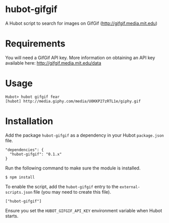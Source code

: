 # hubot-gifgif

A Hubot script to search for images on GifGif (http://gifgif.media.mit.edu)

# Requirements

You will need a GifGif API key. More information on obtaining an API key available here: http://gifgif.media.mit.edu/data

# Usage
```
Hubot> hubot gifgif fear
[hubot] http://media.giphy.com/media/U0KKP27zRTL1e/giphy.gif
```

# Installation

Add the package `hubot-gifgif` as a dependency in your Hubot `package.json` file.

    "dependencies": {
      "hubot-gifgif": "0.1.x"
    }

Run the following command to make sure the module is installed.

    $ npm install

To enable the script, add the `hubot-gifgif` entry to the `external-scripts.json` file (you may need to create this file).

    ["hubot-gifgif"]

Ensure you set the `HUBOT_GIFGIF_API_KEY` environment variable when Hubot starts.
